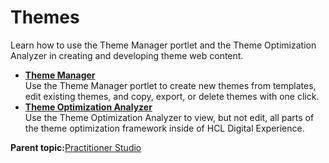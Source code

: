 # Themes

Learn how to use the Theme Manager portlet and the Theme Optimization Analyzer in creating and developing theme web content.

-   **[Theme Manager ](../dev-theme/themeopt_themedev_manager.md)**  
Use the Theme Manager portlet to create new themes from templates, edit existing themes, and copy, export, or delete themes with one click.
-   **[Theme Optimization Analyzer ](../dev-theme/themeopt_an_analyzer.md)**  
Use the Theme Optimization Analyzer to view, but not edit, all parts of the theme optimization framework inside of HCL Digital Experience.

**Parent topic:**[Practitioner Studio ](../practitioner_studio/practitionerstudio_overview.md)

